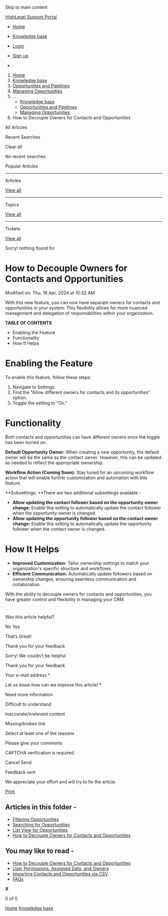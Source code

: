 Skip to main content

[ HighLevel Support Portal ](https://help.gohighlevel.com)

  * [ Home ](/support/home)
  * [ Knowledge base ](/support/solutions)

  * [Login](/support/login)
  * [Sign up](/support/signup)
  * 

  1. [Home](/support/home)
  2. [Knowledge base](/support/solutions)
  3. [Opportunities and Pipelines](/support/solutions/48000449589)
  4. [Managing Opportunities](/support/solutions/folders/155000000515)
  5. ... 
     * [Knowledge base](/support/solutions)
     * [Opportunities and Pipelines](/support/solutions/48000449589)
     * [Managing Opportunities](/support/solutions/folders/155000000515)
  6. How to Decouple Owners for Contacts and Opportunities

All  Articles 

Recent Searches

Clear all

No recent searches

Popular Articles

* * *

Articles

[View all](/support/search/solutions)

* * *

Topics

[View all](/support/search/topics)

* * *

Tickets

[View all](/support/search/tickets)

Sorry! nothing found for   

# How to Decouple Owners for Contacts and Opportunities

Modified on: Thu, 18 Apr, 2024 at 10:32 AM

With this new feature, you can now have separate owners for contacts and opportunities in your system. This flexibility allows for more nuanced management and delegation of responsibilities within your organization.

**TABLE OF CONTENTS**

  * Enabling the Feature
  * Functionality
  * How It Helps

# **Enabling the Feature**

To enable this feature, follow these steps:

  1. Navigate to Settings.
  2. Find the "Allow different owners for contacts and its opportunities" option.
  3. Toggle the setting to "On."

# **Functionality**

Both contacts and opportunities can have different owners once the toggle has been turned on.  

**Default Opportunity Owner:**  When creating a new opportunity, the default owner will be the same as the contact owner. However, this can be updated as needed to reflect the appropriate ownership.

**Workflow Action (Coming Soon):** Stay tuned for an upcoming workflow action that will enable further customization and automation with this feature.

**Subsettings:  **There are two additional subsettings available -

  * **Allow updating the contact follower based on the opportunity owner change:** Enable this setting to automatically update the contact follower when the opportunity owner is changed.
  * **Allow updating the opportunity follower based on the contact owner change:** Enable this setting to automatically update the opportunity follower when the contact owner is changed.

# **How It Helps**

  * **Improved Customization:**  Tailor ownership settings to match your organization's specific structure and workflows.
  * **Efficient Communication:** Automatically update followers based on ownership changes, ensuring seamless communication and collaboration.

With the ability to decouple owners for contacts and opportunities, you have greater control and flexibility in managing your CRM.

#   

Was this article helpful?

No  Yes 

That’s Great!

Thank you for your feedback

Sorry! We couldn't be helpful

Thank you for your feedback

Your e-mail address *

Let us know how can we improve this article! *

Need more information 

Difficult to understand 

Inaccurate/irrelevant content 

Missing/broken link 

Select at least one of the reasons 

Please give your comments 

CAPTCHA verification is required. 

Cancel  Send 

Feedback sent

We appreciate your effort and will try to fix the article

[Print](javascript:print\(\))

## Articles in this folder -

  * [Filtering Opportunities](/support/solutions/articles/155000001241-filtering-opportunities)
  * [Searching for Opportunities](/support/solutions/articles/155000002043-searching-for-opportunities)
  * [List View for Opportunities](/support/solutions/articles/155000002432-list-view-for-opportunities)
  * [How to Decouple Owners for Contacts and Opportunities](/support/solutions/articles/155000002270-how-to-decouple-owners-for-contacts-and-opportunities)

## You may like to read -

  * [How to Decouple Owners for Contacts and Opportunities](/support/solutions/articles/155000002273-how-to-decouple-owners-for-contacts-and-opportunities)
  * [User Permissions, Assigned Data, and Owners](/support/solutions/articles/48000982601-user-permissions-assigned-data-and-owners)
  * [Importing Contacts and Opportunities via CSV](/support/solutions/articles/155000003905-importing-contacts-and-opportunities-via-csv)
  * [FAQs](/support/solutions/articles/155000002000-faqs)

**X**

0 of 0 []()

[Home](/support/home) [Knowledge base](/support/solutions)
